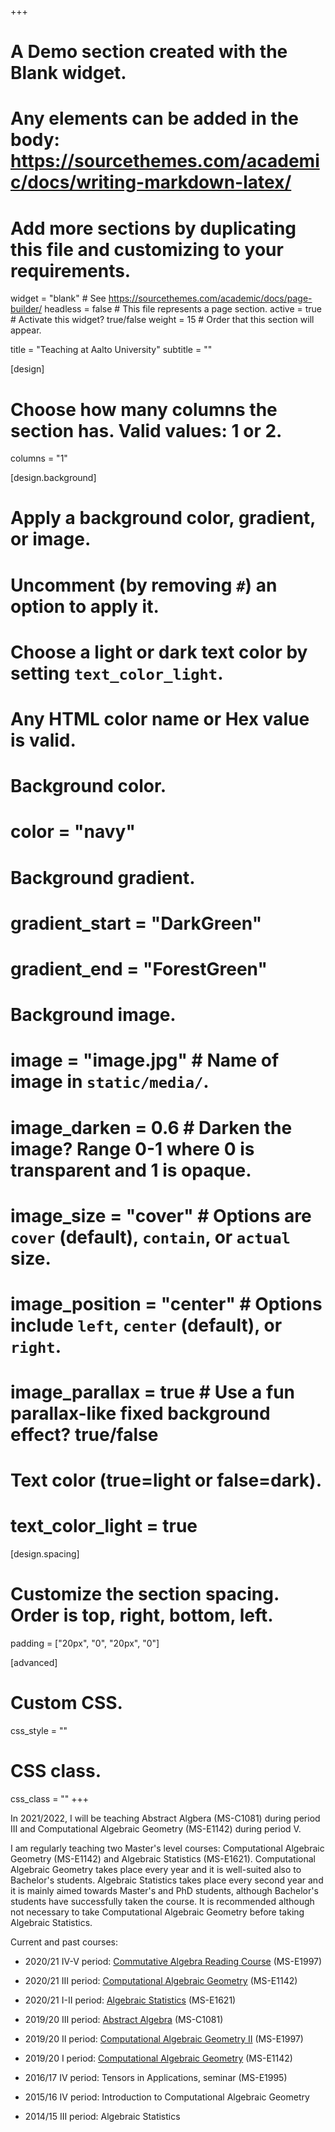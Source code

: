 +++
# A Demo section created with the Blank widget.
# Any elements can be added in the body: https://sourcethemes.com/academic/docs/writing-markdown-latex/
# Add more sections by duplicating this file and customizing to your requirements.

widget = "blank"  # See https://sourcethemes.com/academic/docs/page-builder/
headless = false  # This file represents a page section.
active = true  # Activate this widget? true/false
weight = 15  # Order that this section will appear.

title = "Teaching at Aalto University"
subtitle = ""

[design]
  # Choose how many columns the section has. Valid values: 1 or 2.
  columns = "1"

[design.background]
  # Apply a background color, gradient, or image.
  #   Uncomment (by removing `#`) an option to apply it.
  #   Choose a light or dark text color by setting `text_color_light`.
  #   Any HTML color name or Hex value is valid.

  # Background color.
  # color = "navy"
  
  # Background gradient.
  # gradient_start = "DarkGreen"
  # gradient_end = "ForestGreen"
  
  # Background image.
  # image = "image.jpg"  # Name of image in `static/media/`.
  # image_darken = 0.6  # Darken the image? Range 0-1 where 0 is transparent and 1 is opaque.
  # image_size = "cover"  #  Options are `cover` (default), `contain`, or `actual` size.
  # image_position = "center"  # Options include `left`, `center` (default), or `right`.
  # image_parallax = true  # Use a fun parallax-like fixed background effect? true/false
  
  # Text color (true=light or false=dark).
  # text_color_light = true

[design.spacing]
  # Customize the section spacing. Order is top, right, bottom, left.
  padding = ["20px", "0", "20px", "0"]

[advanced]
 # Custom CSS. 
 css_style = ""
 
 # CSS class.
 css_class = ""
+++

In 2021/2022, I will be teaching Abstract Algbera (MS-C1081) during period III and Computational Algebraic Geometry (MS-E1142) during period V.

I am regularly teaching two Master's level courses: Computational Algebraic Geometry (MS-E1142) and Algebraic Statistics (MS-E1621). Computational Algebraic Geometry takes place every year and it is well-suited also to Bachelor's students. Algebraic Statistics takes place every second year and it is mainly aimed towards Master's and PhD students, although Bachelor's students have successfully taken the course. It is recommended although not necessary to take Computational Algebraic Geometry before taking Algebraic Statistics.

Current and past courses:

- 2020/21 IV-V period:      [Commutative Algebra Reading Course](https://mycourses.aalto.fi/course/view.php?id=30884) (MS-E1997)

- 2020/21 III period:      [Computational Algebraic Geometry](https://mycourses.aalto.fi/course/view.php?id=29643) (MS-E1142)

- 2020/21 I-II period:     [Algebraic Statistics](https://mycourses.aalto.fi/course/view.php?id=29652) (MS-E1621)

- 2019/20 III period:      [Abstract Algebra](https://mycourses.aalto.fi/course/view.php?id=25681) (MS-C1081)

- 2019/20 II period:       [Computational Algebraic Geometry II](https://mycourses.aalto.fi/course/view.php?id=26523) (MS-E1997)

- 2019/20 I period:        [Computational Algebraic Geometry](https://mycourses.aalto.fi/course/view.php?id=26466) (MS-E1142)

- 2016/17 IV period:      Tensors in Applications, seminar (MS-E1995)

- 2015/16 IV period:      Introduction to Computational Algebraic Geometry

- 2014/15 III period:      Algebraic Statistics


